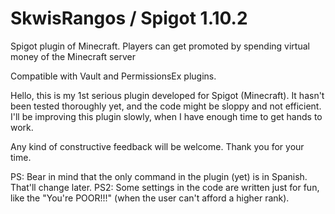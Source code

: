 # SkwisRangos / Spigot 1.10.2
Spigot plugin of Minecraft. Players can get promoted by spending virtual money of the Minecraft server

Compatible with Vault and PermissionsEx plugins.

Hello, this is my 1st serious plugin developed for Spigot (Minecraft).
It hasn't been tested thoroughly yet, and the code might be sloppy and not efficient.
I'll be improving this plugin slowly, when I have enough time to get hands to work.

Any kind of constructive feedback will be welcome. Thank you for your time.

PS: Bear in mind that the only command in the plugin (yet) is in Spanish. That'll change later.
PS2: Some settings in the code are written just for fun, like the "You're POOR!!!" (when the user can't afford a higher rank).
